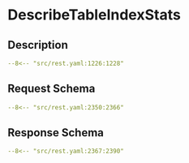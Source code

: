 # DescribeTableIndexStats

## Description

```yaml
--8<-- "src/rest.yaml:1226:1228"
```

## Request Schema

```yaml
--8<-- "src/rest.yaml:2350:2366"
```
## Response Schema

```yaml
--8<-- "src/rest.yaml:2367:2390"
```
